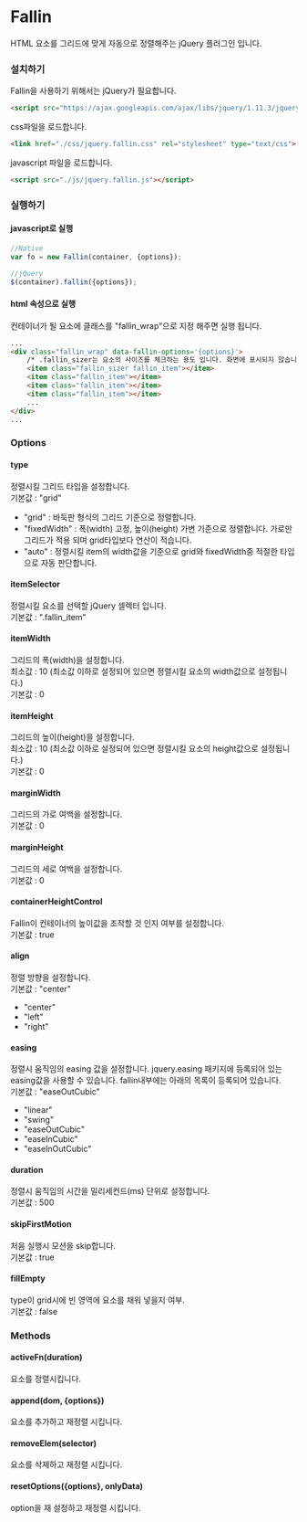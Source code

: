 # Fallin

HTML 요소를 그리드에 맞게 자동으로 정렬해주는 jQuery 플러그인 입니다.


### 설치하기

Fallin을 사용하기 위해서는 jQuery가 필요합니다.
````html
<script src="https://ajax.googleapis.com/ajax/libs/jquery/1.11.3/jquery.min.js"></script>
````
css파일을 로드합니다.
````html
<link href="./css/jquery.fallin.css" rel="stylesheet" type="text/css">
````
javascript 파일을 로드합니다.
````html
<script src="./js/jquery.fallin.js"></script>
````

### 실행하기
#### javascript로 실행
````javascript
//Native
var fo = new Fallin(container, {options});

//jQuery
$(container).fallin({options});
````

#### html 속성으로 실행
컨테이너가 될 요소에 클래스를 "fallin_wrap"으로 지정 해주면 실행 됩니다.
````html
...
<div class="fallin_wrap" data-fallin-options='{options}'>
	/* .fallin_sizer는 요소의 사이즈를 체크하는 용도 입니다. 화면에 표시되지 않습니다. */
	<item class="fallin_sizer fallin_item"></item>
	<item class="fallin_item"></item>
	<item class="fallin_item"></item>
	<item class="fallin_item"></item>
	...
</div>
...
````

### Options
#### type
정렬시킬 그리드 타입을 설정합니다.<br>
기본값 : "grid"

* "grid" : 바둑판 형식의 그리드 기준으로 정렬합니다.
* "fixedWidth" : 폭(width) 고정, 높이(height) 가변 기준으로 정렬합니다. 가로만 그리드가 적용 되며 grid타입보다 연산이 적습니다.
* "auto" : 정렬시킬 item의 width값을 기준으로 grid와 fixedWidth중 적절한 타입으로 자동 판단합니다.

#### itemSelector
정렬시킬 요소를 선택할 jQuery 셀렉터 입니다.<br>
기본값 : ".fallin_item"

#### itemWidth
그리드의 폭(width)을 설정합니다.<br>
최소값 : 10 (최소값 이하로 설정되어 있으면 정렬시킬 요소의 width값으로 설정됩니다.)<br>
기본값 : 0

#### itemHeight
그리드의 높이(height)을 설정합니다.<br>
최소값 : 10 (최소값 이하로 설정되어 있으면 정렬시킬 요소의 height값으로 설정됩니다.)<br>
기본값 : 0

#### marginWidth
그리드의 가로 여백을 설정합니다.<br>
기본값 : 0

#### marginHeight
그리드의 세로 여백을 설정합니다.<br>
기본값 : 0

#### containerHeightControl
Fallin이 컨테이너의 높이값을 조작할 것 인지 여부를 설정합니다.<br>
기본값 : true

#### align
정렬 방향을 설정합니다.<br>
기본값 : "center"

* "center"
* "left"
* "right"

#### easing
정렬시 움직임의 easing 값을 설정합니다. jquery.easing 패키지에 등록되어 있는 easing값을 사용할 수 있습니다. fallin내부에는 아래의 목록이 등록되어 있습니다.<br>
기본값 : "easeOutCubic"

* "linear"
* "swing"
* "easeOutCubic"
* "easeInCubic"
* "easeInOutCubic"

#### duration
정렬시 움직임의 시간을 밀리세컨드(ms) 단위로 설정합니다.<br>
기본값 : 500

#### skipFirstMotion
처음 실행시 모션을 skip합니다.<br>
기본값 : true

#### fillEmpty
type이 grid시에 빈 영역에 요소를 채워 넣을지 여부.<br>
기본값 : false


### Methods
#### activeFn(duration)
요소를 정렬시킵니다.

#### append(dom, {options})
요소를 추가하고 재정렬 시킵니다.

#### removeElem(selector)
요소를 삭제하고 재정렬 시킵니다.

#### resetOptions({options}, onlyData)
option을 재 설정하고 재정렬 시킵니다.














